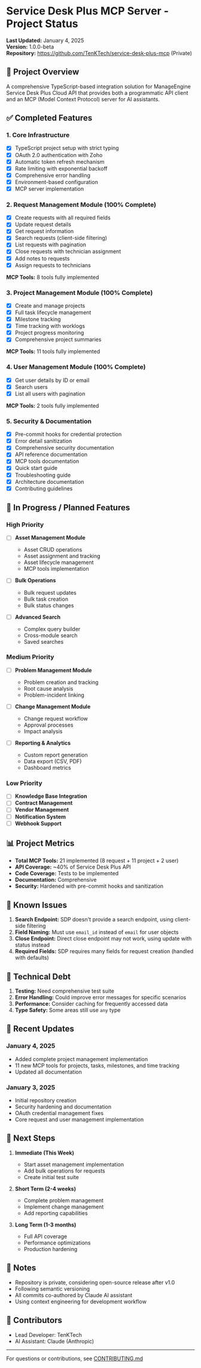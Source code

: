 # Service Desk Plus MCP Server - Project Status

**Last Updated:** January 4, 2025  
**Version:** 1.0.0-beta  
**Repository:** https://github.com/TenKTech/service-desk-plus-mcp (Private)

## 🎯 Project Overview

A comprehensive TypeScript-based integration solution for ManageEngine Service Desk Plus Cloud API that provides both a programmatic API client and an MCP (Model Context Protocol) server for AI assistants.

## ✅ Completed Features

### 1. **Core Infrastructure**
- [x] TypeScript project setup with strict typing
- [x] OAuth 2.0 authentication with Zoho
- [x] Automatic token refresh mechanism
- [x] Rate limiting with exponential backoff
- [x] Comprehensive error handling
- [x] Environment-based configuration
- [x] MCP server implementation

### 2. **Request Management Module** (100% Complete)
- [x] Create requests with all required fields
- [x] Update request details
- [x] Get request information
- [x] Search requests (client-side filtering)
- [x] List requests with pagination
- [x] Close requests with technician assignment
- [x] Add notes to requests
- [x] Assign requests to technicians

**MCP Tools:** 8 tools fully implemented

### 3. **Project Management Module** (100% Complete)
- [x] Create and manage projects
- [x] Full task lifecycle management
- [x] Milestone tracking
- [x] Time tracking with worklogs
- [x] Project progress monitoring
- [x] Comprehensive project summaries

**MCP Tools:** 11 tools fully implemented

### 4. **User Management Module** (100% Complete)
- [x] Get user details by ID or email
- [x] Search users
- [x] List all users with pagination

**MCP Tools:** 2 tools fully implemented

### 5. **Security & Documentation**
- [x] Pre-commit hooks for credential protection
- [x] Error detail sanitization
- [x] Comprehensive security documentation
- [x] API reference documentation
- [x] MCP tools documentation
- [x] Quick start guide
- [x] Troubleshooting guide
- [x] Architecture documentation
- [x] Contributing guidelines

## 🚧 In Progress / Planned Features

### High Priority
- [ ] **Asset Management Module**
  - Asset CRUD operations
  - Asset assignment and tracking
  - Asset lifecycle management
  - MCP tools implementation

- [ ] **Bulk Operations**
  - Bulk request updates
  - Bulk task creation
  - Bulk status changes

- [ ] **Advanced Search**
  - Complex query builder
  - Cross-module search
  - Saved searches

### Medium Priority
- [ ] **Problem Management Module**
  - Problem creation and tracking
  - Root cause analysis
  - Problem-incident linking

- [ ] **Change Management Module**
  - Change request workflow
  - Approval processes
  - Impact analysis

- [ ] **Reporting & Analytics**
  - Custom report generation
  - Data export (CSV, PDF)
  - Dashboard metrics

### Low Priority
- [ ] **Knowledge Base Integration**
- [ ] **Contract Management**
- [ ] **Vendor Management**
- [ ] **Notification System**
- [ ] **Webhook Support**

## 📊 Project Metrics

- **Total MCP Tools:** 21 implemented (8 request + 11 project + 2 user)
- **API Coverage:** ~40% of Service Desk Plus API
- **Code Coverage:** Tests to be implemented
- **Documentation:** Comprehensive
- **Security:** Hardened with pre-commit hooks and sanitization

## 🐛 Known Issues

1. **Search Endpoint:** SDP doesn't provide a search endpoint, using client-side filtering
2. **Field Naming:** Must use `email_id` instead of `email` for user objects
3. **Close Endpoint:** Direct close endpoint may not work, using update with status instead
4. **Required Fields:** SDP requires many fields for request creation (handled with defaults)

## 🔧 Technical Debt

1. **Testing:** Need comprehensive test suite
2. **Error Handling:** Could improve error messages for specific scenarios
3. **Performance:** Consider caching for frequently accessed data
4. **Type Safety:** Some areas still use `any` type

## 📅 Recent Updates

### January 4, 2025
- Added complete project management implementation
- 11 new MCP tools for projects, tasks, milestones, and time tracking
- Updated all documentation

### January 3, 2025
- Initial repository creation
- Security hardening and documentation
- OAuth credential management fixes
- Core request and user management implementation

## 🚀 Next Steps

1. **Immediate (This Week)**
   - Start asset management implementation
   - Add bulk operations for requests
   - Create initial test suite

2. **Short Term (2-4 weeks)**
   - Complete problem management
   - Implement change management
   - Add reporting capabilities

3. **Long Term (1-3 months)**
   - Full API coverage
   - Performance optimizations
   - Production hardening

## 📝 Notes

- Repository is private, considering open-source release after v1.0
- Following semantic versioning
- All commits co-authored by Claude AI assistant
- Using context engineering for development workflow

## 🤝 Contributors

- Lead Developer: TenKTech
- AI Assistant: Claude (Anthropic)

---

For questions or contributions, see [CONTRIBUTING.md](CONTRIBUTING.md)